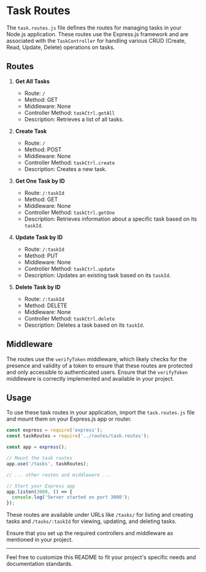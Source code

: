 # Task Routes

The `task.routes.js` file defines the routes for managing tasks in your Node.js application. These routes use the Express.js framework and are associated with the `TaskController` for handling various CRUD (Create, Read, Update, Delete) operations on tasks.

## Routes

1. **Get All Tasks**

   - Route: `/`
   - Method: GET
   - Middleware: None
   - Controller Method: `taskCtrl.getAll`
   - Description: Retrieves a list of all tasks.

2. **Create Task**

   - Route: `/`
   - Method: POST
   - Middleware: None
   - Controller Method: `taskCtrl.create`
   - Description: Creates a new task.

3. **Get One Task by ID**

   - Route: `/:taskId`
   - Method: GET
   - Middleware: None
   - Controller Method: `taskCtrl.getOne`
   - Description: Retrieves information about a specific task based on its `taskId`.

4. **Update Task by ID**

   - Route: `/:taskId`
   - Method: PUT
   - Middleware: None
   - Controller Method: `taskCtrl.update`
   - Description: Updates an existing task based on its `taskId`.

5. **Delete Task by ID**

   - Route: `/:taskId`
   - Method: DELETE
   - Middleware: None
   - Controller Method: `taskCtrl.delete`
   - Description: Deletes a task based on its `taskId`.

## Middleware

The routes use the `verifyToken` middleware, which likely checks for the presence and validity of a token to ensure that these routes are protected and only accessible to authenticated users. Ensure that the `verifyToken` middleware is correctly implemented and available in your project.

## Usage

To use these task routes in your application, import the `task.routes.js` file and mount them on your Express.js app or router.

```javascript
const express = require('express');
const taskRoutes = require('../routes/task.routes');

const app = express();

// Mount the task routes
app.use('/tasks', taskRoutes);

// ... other routes and middleware ...

// Start your Express app
app.listen(3000, () => {
  console.log('Server started on port 3000');
});
```

These routes are available under URLs like `/tasks/` for listing and creating tasks and `/tasks/:taskId` for viewing, updating, and deleting tasks.

Ensure that you set up the required controllers and middleware as mentioned in your project.

---

Feel free to customize this README to fit your project's specific needs and documentation standards.